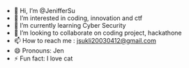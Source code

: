 - 👋 Hi, I’m @JenifferSu
- 👀 I’m interested in coding, innovation and ctf
- 🌱 I’m currently learning  Cyber Security
- 💞️ I’m looking to collaborate on coding project, hackathone
- 📫 How to reach me : jsukli20030412@gmail.com
- 😄 Pronouns: Jen
- ⚡ Fun fact: I love cat

<!---
JenifferSu/JenifferSu is a ✨ special ✨ repository because its `README.md` (this file) appears on your GitHub profile.
You can click the Preview link to take a look at your changes.
--->
